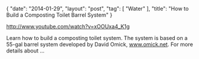 {
   "date": "2014-01-29",
   "layout": "post",
   "tag": [
      "Water"
   ],
   "title": "How to Build a Composting Toilet Barrel System"
}

http://www.youtube.com/watch?v=xOOUxa4_K1g  

Learn how to build a composting toilet system. The system is based on a 55-gal barrel system developed by David Omick, www.omick.net. For more details about ...